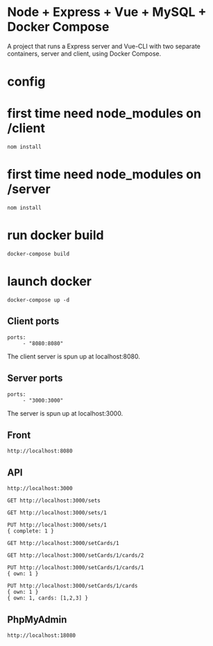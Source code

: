 # Node + Express + Vue + MySQL + Docker Compose
A project that runs a Express server and Vue-CLI with two separate containers, server and client, using Docker Compose.

# config
# first time need node_modules on /client
```
nom install
```

# first time need node_modules on /server
```
nom install
```

# run docker build
```
docker-compose build
```

# launch docker
```
docker-compose up -d
```

## Client ports
```
ports: 
     - "8080:8080"
```
The client server is spun up at localhost:8080.

## Server ports
```
ports: 
     - "3000:3000"
```
The server is spun up at localhost:3000.


## Front
```
http://localhost:8080
```

## API
```
http://localhost:3000
```

```
GET http://localhost:3000/sets
```

```
GET http://localhost:3000/sets/1
```

```
PUT http://localhost:3000/sets/1
{ complete: 1 }
```

```
GET http://localhost:3000/setCards/1
```

```
GET http://localhost:3000/setCards/1/cards/2
```

```
PUT http://localhost:3000/setCards/1/cards/1
{ own: 1 }
```

```
PUT http://localhost:3000/setCards/1/cards
{ own: 1 }
{ own: 1, cards: [1,2,3] }

```

## PhpMyAdmin
```
http://localhost:18080
```